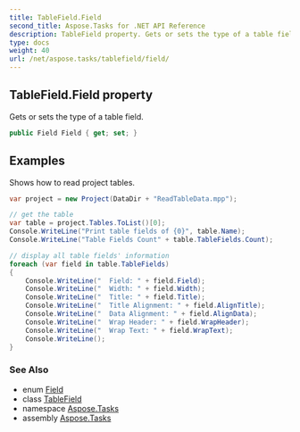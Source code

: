 ```yaml
---
title: TableField.Field
second_title: Aspose.Tasks for .NET API Reference
description: TableField property. Gets or sets the type of a table field
type: docs
weight: 40
url: /net/aspose.tasks/tablefield/field/
---
```

## TableField.Field property

Gets or sets the type of a table field.

```csharp
public Field Field { get; set; }
```

## Examples

Shows how to read project tables.

```csharp
var project = new Project(DataDir + "ReadTableData.mpp");

// get the table
var table = project.Tables.ToList()[0];
Console.WriteLine("Print table fields of {0}", table.Name);
Console.WriteLine("Table Fields Count" + table.TableFields.Count);

// display all table fields' information
foreach (var field in table.TableFields)
{
    Console.WriteLine("  Field: " + field.Field);
    Console.WriteLine("  Width: " + field.Width);
    Console.WriteLine("  Title: " + field.Title);
    Console.WriteLine("  Title Alignment: " + field.AlignTitle);
    Console.WriteLine("  Data Alignment: " + field.AlignData);
    Console.WriteLine("  Wrap Header: " + field.WrapHeader);
    Console.WriteLine("  Wrap Text: " + field.WrapText);
    Console.WriteLine();
}
```

### See Also

* enum [Field](../../field/)
* class [TableField](../)
* namespace [Aspose.Tasks](../../tablefield/)
* assembly [Aspose.Tasks](../../../)


